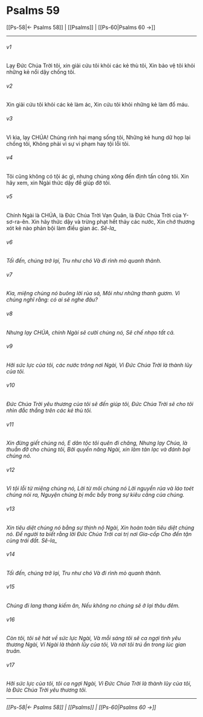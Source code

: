 # Psalms 59

[[Ps-58|← Psalms 58]] | [[Psalms]] | [[Ps-60|Psalms 60 →]]
***



###### v1 
Lạy Đức Chúa Trời tôi, xin giải cứu tôi khỏi các kẻ thù tôi, Xin bảo vệ tôi khỏi những kẻ nổi dậy chống tôi. 

###### v2 
Xin giải cứu tôi khỏi các kẻ làm ác, Xin cứu tôi khỏi những kẻ làm đổ máu. 

###### v3 
Vì kìa, lạy CHÚA! Chúng rình hại mạng sống tôi, Những kẻ hung dữ họp lại chống tôi, Không phải vì sự vi phạm hay tội lỗi tôi. 

###### v4 
Tôi cũng không có tội ác gì, nhưng chúng xông đến định tấn công tôi. Xin hãy xem, xin Ngài thức dậy để giúp đỡ tôi. 

###### v5 
Chính Ngài là CHÚA, là Đức Chúa Trời Vạn Quân, là Đức Chúa Trời của Y-sơ-ra-ên. Xin hãy thức dậy và trừng phạt hết thảy các nước, Xin chớ thương xót kẻ nào phản bội làm điều gian ác. <i class="selah">Sê-la_ 

###### v6 
Tối đến, chúng trở lại, Tru như chó Và đi rình mò quanh thành. 

###### v7 
Kìa, miệng chúng nó buông lời rủa sả, Môi như những thanh gươm. Vì chúng nghĩ rằng: có ai sẽ nghe đâu? 

###### v8 
Nhưng lạy CHÚA, chính Ngài sẽ cười chúng nó, Sẽ chế nhạo tất cả. 

###### v9 
Hỡi sức lực của tôi, các nước trông nơi Ngài, Vì Đức Chúa Trời là thành lũy của tôi. 

###### v10 
Đức Chúa Trời yêu thương của tôi sẽ đến giúp tôi, Đức Chúa Trời sẽ cho tôi nhìn đắc thắng trên các kẻ thù tôi. 

###### v11 
Xin đừng giết chúng nó, E dân tộc tôi quên đi chăng, Nhưng lạy Chúa, là thuẫn đỡ cho chúng tôi, Bởi quyền năng Ngài, xin làm tản lạc và đánh bại chúng nó. 

###### v12 
Vì tội lỗi từ miệng chúng nó, Lời từ môi chúng nó Lời nguyền rủa và láo toét chúng nói ra, Nguyện chúng bị mắc bẫy trong sự kiêu căng của chúng. 

###### v13 
Xin tiêu diệt chúng nó bằng sự thịnh nộ Ngài, Xin hoàn toàn tiêu diệt chúng nó. Để người ta biết rằng lời Đức Chúa Trời cai trị nơi Gia-cốp Cho đến tận cùng trái đất. <i class="selah">Sê-la_ 

###### v14 
Tối đến, chúng trở lại, Tru như chó Và đi rình mò quanh thành. 

###### v15 
Chúng đi lang thang kiếm ăn, Nếu không no chúng sẽ ở lại thâu đêm. 

###### v16 
Còn tôi, tôi sẽ hát về sức lực Ngài, Và mỗi sáng tôi sẽ ca ngợi tình yêu thương Ngài, Vì Ngài là thành lũy của tôi, Và nơi tôi trú ẩn trong lúc gian truân. 

###### v17 
Hỡi sức lực của tôi, tôi ca ngợi Ngài, Vì Đức Chúa Trời là thành lũy của tôi, là Đức Chúa Trời yêu thương tôi.

***
[[Ps-58|← Psalms 58]] | [[Psalms]] | [[Ps-60|Psalms 60 →]]
